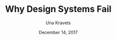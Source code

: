 ---
layout: post
date: December 14, 2017
title: Why Design Systems Fail
author: Una Kravets
link: https://24ways.org/2017/why-design-systems-fail/
description: Design systems are standalone products, and have proven to be very effective means of design-driven development. However, in order for a design system to succeed, everyone needs to get on board.
tags:
- process

---